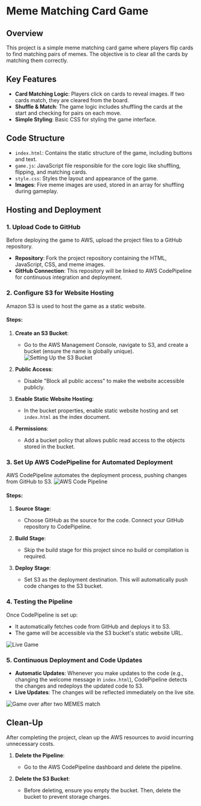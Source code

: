 # Meme Matching Card Game

## Overview
This project is a simple meme matching card game where players flip cards to find matching pairs of memes. The objective is to clear all the cards by matching them correctly.

## Key Features
- **Card Matching Logic**: Players click on cards to reveal images. If two cards match, they are cleared from the board.
- **Shuffle & Match**: The game logic includes shuffling the cards at the start and checking for pairs on each move.
- **Simple Styling**: Basic CSS for styling the game interface.

## Code Structure
- `index.html`: Contains the static structure of the game, including buttons and text.
- `game.js`: JavaScript file responsible for the core logic like shuffling, flipping, and matching cards.
- `style.css`: Styles the layout and appearance of the game.
- **Images**: Five meme images are used, stored in an array for shuffling during gameplay.

## Hosting and Deployment

### 1. Upload Code to GitHub
Before deploying the game to AWS, upload the project files to a GitHub repository.

- **Repository**: Fork the project repository containing the HTML, JavaScript, CSS, and meme images.
- **GitHub Connection**: This repository will be linked to AWS CodePipeline for continuous integration and deployment.

### 2. Configure S3 for Website Hosting
Amazon S3 is used to host the game as a static website.

#### Steps:
1. **Create an S3 Bucket**:
   - Go to the AWS Management Console, navigate to S3, and create a bucket (ensure the name is globally unique).
![Setting Up the S3 Bucket ](https://github.com/user-attachments/assets/5f2389f7-3396-4fc0-a735-9e4d68b251ba)


2. **Public Access**:
   - Disable "Block all public access" to make the website accessible publicly.

3. **Enable Static Website Hosting**:
   - In the bucket properties, enable static website hosting and set `index.html` as the index document.

4. **Permissions**:
   - Add a bucket policy that allows public read access to the objects stored in the bucket.

### 3. Set Up AWS CodePipeline for Automated Deployment
AWS CodePipeline automates the deployment process, pushing changes from GitHub to S3.
![AWS Code Pipeline](https://github.com/user-attachments/assets/3173d48d-5cf4-4e7d-a02f-cd1596d24a73)

#### Steps:
1. **Source Stage**:
   - Choose GitHub as the source for the code. Connect your GitHub repository to CodePipeline.

2. **Build Stage**:
   - Skip the build stage for this project since no build or compilation is required.

3. **Deploy Stage**:
   - Set S3 as the deployment destination. This will automatically push code changes to the S3 bucket.

### 4. Testing the Pipeline
Once CodePipeline is set up:

- It automatically fetches code from GitHub and deploys it to S3.
- The game will be accessible via the S3 bucket's static website URL.

![Live Game](https://github.com/user-attachments/assets/1475b9c2-cab7-4c87-831a-5a2cdd5ca50e)


### 5. Continuous Deployment and Code Updates
- **Automatic Updates**: Whenever you make updates to the code (e.g., changing the welcome message in `index.html`), CodePipeline detects the changes and redeploys the updated code to S3.
- **Live Updates**: The changes will be reflected immediately on the live site.

![Game over after two MEMES match](https://github.com/user-attachments/assets/f835b364-2432-4f49-80e6-77fc356c7ade)

## Clean-Up
After completing the project, clean up the AWS resources to avoid incurring unnecessary costs.

1. **Delete the Pipeline**:
   - Go to the AWS CodePipeline dashboard and delete the pipeline.

2. **Delete the S3 Bucket**:
   - Before deleting, ensure you empty the bucket. Then, delete the bucket to prevent storage charges.
